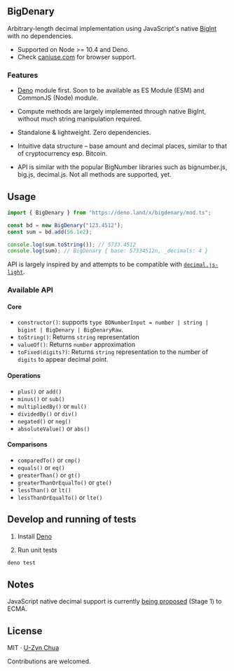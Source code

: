BigDenary
----
Arbitrary-length decimal implementation using JavaScript's native [BigInt](https://developer.mozilla.org/en-US/docs/Web/JavaScript/Reference/Global_Objects/BigInt) with no dependencies.

- Supported on Node >= 10.4 and Deno.
- Check [caniuse.com](https://caniuse.com/#search=bigint) for browser support.

### Features

- [Deno](https://deno.land) module first. Soon to be available as ES Module (ESM) and CommonJS (Node) module.

- Compute methods are largely implemented through native BigInt, without much string manipulation required.

- Standalone & lightweight. Zero dependencies.

- Intuitive data structure – base amount and decimal places, similar to that of cryptocurrency esp. Bitcoin.

- API is similar with the popular BigNumber libraries such as bignumber.js, big.js, decimal.js. Not all methods are supported, yet.

## Usage

```ts
import { BigDenary } from "https://deno.land/x/bigdenary/mod.ts";

const bd = new BigDenary("123.4512");
const sum = bd.add(56.1e2);

console.log(sum.toString()); // 5733.4512
console.log(sum); // BigDenary { base: 57334512n, _decimals: 4 }
```

API is largely inspired by and attempts to be compatible with [`decimal.js-light`](https://github.com/MikeMcl/decimal.js-light).

### Available API

#### Core
- `constructor()`: supports `type BDNumberInput = number | string | bigint | BigDenary | BigDenaryRaw`.
- `toString()`: Returns `string` representation
- `valueOf()`: Returns `number` approximation
- `toFixed(digits?)`: Returns `string` representation to the number of `digits` to appear decimal point.

#### Operations
- `plus()` or `add()`
- `minus()` or `sub()`
- `multipliedBy()` or `mul()`
- `dividedBy()` or `div()`
- `negated()` or `neg()`
- `absoluteValue()` or `abs()`

#### Comparisons
- `comparedTo()` or `cmp()`
- `equals()` or `eq()`
- `greaterThan()` or `gt()`
- `greaterThanOrEqualTo()` or `gte()`
- `lessThan()` or `lt()`
- `lessThanOrEqualTo()` or `lte()`

## Develop and running of tests

1. Install [Deno](http://deno.land)

2. Run unit tests

  ```bash
  deno test
  ```

## Notes

JavaScript native decimal support is currently [being proposed](https://github.com/tc39/proposal-decimal) (Stage 1) to ECMA.

## License

MIT &middot; [U-Zyn Chua](https://zynesis.com)

Contributions are welcomed.
